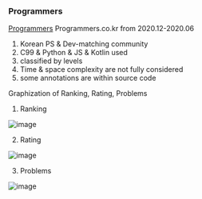 ### Programmers

[Programmers](https://programmers.co.kr) Programmers.co.kr
from 2020.12-2020.06

1) Korean PS & Dev-matching community
2) C99 & Python & JS & Kotlin used
3) classified by levels
4) Time & space complexity are not fully considered
5) some annotations are within source code

Graphization of Ranking, Rating, Problems <br>
1) Ranking

![image](https://user-images.githubusercontent.com/44251667/129505285-c9ec2097-7ece-470b-afbe-35a82efbe443.png)

2) Rating

![image](https://user-images.githubusercontent.com/44251667/129505297-4d5e179c-d66f-46d7-b862-85d7f150175e.png)

3) Problems

![image](https://user-images.githubusercontent.com/44251667/129505308-44ebffaf-bfc5-4839-889e-b6e718150c16.png)
